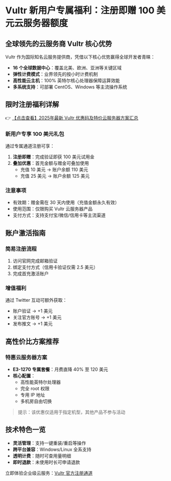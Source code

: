 # Vultr 新用户专属福利：注册即赠 100 美元云服务器额度

## 全球领先的云服务商 Vultr 核心优势

Vultr 作为国际知名云服务提供商，凭借以下核心优势赢得全球开发者青睐：

- **16 个全球数据中心**：覆盖北美、欧洲、亚洲等关键区域
- **弹性计费模式**：业界领先的按小时计费机制
- **高性能云主机**：100% 英特尔核心处理器保障运算效能
- **多系统支持**：可部署 CentOS、Windows 等主流操作系统

## 限时注册福利详解

👉 [【点击查看】2025年最新 Vultr 优惠码及特价云服务器方案汇总](https://bit.ly/VuLtr)

### 新用户专享 100 美元礼包
通过专属通道注册可享：
1. **注册即赠**：完成验证即获 100 美元试用金
2. **叠加优惠**：首充金额与赠金可叠加使用
   - 充值 10 美元 → 账户余额 110 美元
   - 充值 25 美元 → 账户余额 125 美元

### 注意事项
- 有效期：赠金需在 30 天内使用（充值金额永久有效）
- 使用范围：仅限购买 Vultr 云服务器产品
- 支付方式：支持支付宝/微信/信用卡等主流渠道

## 账户激活指南

### 简易注册流程
1. 访问官网完成邮箱验证
2. 绑定支付方式（信用卡验证仅需 2.5 美元）
3. 完成首充激活账户

### 增值福利
通过 Twitter 互动可额外获取：
- 账户验证 → +1 美元
- 关注官方账号 → +1 美元
- 发布推文 → +1 美元

## 高性价比方案推荐

### 特惠云服务器方案
- **E3-1270 专属套餐**：月费直降 40% 至 120 美元
- **核心配置**：
  - 高性能英特尔处理器
  - 完全 root 权限
  - 专用 IP 地址
  - 多机房自由切换

> 提示：该优惠仅适用于指定机型，其他产品不参与活动

## 技术特色一览
- **灵活管理**：支持一键重装/重启等操作
- **跨平台兼容**：Windows/Linux 全系支持
- **透明计费**：随时可查用量明细
- **即时退款**：未使用时长可申请退款

立即体验企业级云服务：[Vultr 官方注册通道](https://bit.ly/VuLtr)